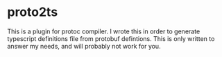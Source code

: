 proto2ts
========

This is a plugin for protoc compiler.
I wrote this in order to generate typescript definitions file from protobuf defintions.
This is only written to answer my needs, and will probably not work for you.
